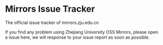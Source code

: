 Mirrors Issue Tracker
========

The official issue tracker of mirrors.zju.edu.cn

If you find any problem using Zhejiang University OSS Mirrors, please open a issue here, we will response to your issue report as soon as possible.
